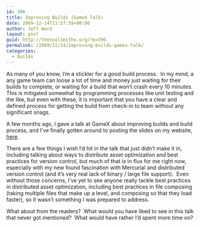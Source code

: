 ```yaml
---
id: 396
title: Improving Builds (GameX Talk)
date: 2009-12-14T11:57:59+00:00
author: Jeff Ward
layout: post
guid: http://thetoolsmiths.org/?p=396
permalink: /2009/12/14/improving-builds-gamex-talk/
categories:
  - Builds
---
```

As many of you know, I&#8217;m a stickler for a good build process.  In my mind, a any game team can loose a lot of time and money just waiting for their builds to complete, or waiting for a build that won&#8217;t crash every 10 minutes.  This is mitigated somewhat by programming processes like unit testing and the like, but even with these, it is important that you have a clear and defined process for getting the build from check-in to team without any significant snags.

A few months ago, I gave a talk at GameX about improving builds and build process, and I’ve finally gotten around to posting the slides on my website, [here](http://fuzzybinary.com/talks/SlackOff.ppt).

There are a few things I wish I’d hit in the talk that just didn’t make it in, including talking about ways to distribute asset optimization and best practices for version control, but much of that is in flux for me right now, especially with my new found fascination with Mercurial and distributed version control (and it’s very real lack of binary / large file support).  Even without those concerns, I&#8217;ve yet to see anyone really tackle best practices in distributed asset optimization, including best practices in file composing (taking multiple files that make up a level, and composing so that they load faster), so it wasn&#8217;t something I was prepared to address.

What about from the readers?  What would you have liked to see in this talk that never got mentioned?  What would have rather I&#8217;d spent more time on?
